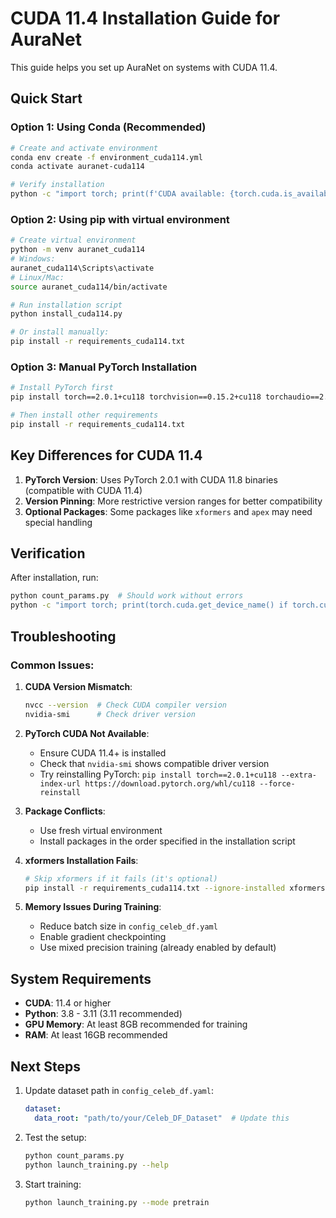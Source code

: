 # CUDA 11.4 Installation Guide for AuraNet

This guide helps you set up AuraNet on systems with CUDA 11.4.

## Quick Start

### Option 1: Using Conda (Recommended)
```bash
# Create and activate environment
conda env create -f environment_cuda114.yml
conda activate auranet-cuda114

# Verify installation
python -c "import torch; print(f'CUDA available: {torch.cuda.is_available()}')"
```

### Option 2: Using pip with virtual environment
```bash
# Create virtual environment
python -m venv auranet_cuda114
# Windows:
auranet_cuda114\Scripts\activate
# Linux/Mac:
source auranet_cuda114/bin/activate

# Run installation script
python install_cuda114.py

# Or install manually:
pip install -r requirements_cuda114.txt
```

### Option 3: Manual PyTorch Installation
```bash
# Install PyTorch first
pip install torch==2.0.1+cu118 torchvision==0.15.2+cu118 torchaudio==2.0.2+cu118 --extra-index-url https://download.pytorch.org/whl/cu118

# Then install other requirements
pip install -r requirements_cuda114.txt
```

## Key Differences for CUDA 11.4

1. **PyTorch Version**: Uses PyTorch 2.0.1 with CUDA 11.8 binaries (compatible with CUDA 11.4)
2. **Version Pinning**: More restrictive version ranges for better compatibility
3. **Optional Packages**: Some packages like `xformers` and `apex` may need special handling

## Verification

After installation, run:
```bash
python count_params.py  # Should work without errors
python -c "import torch; print(torch.cuda.get_device_name() if torch.cuda.is_available() else 'CUDA not available')"
```

## Troubleshooting

### Common Issues:

1. **CUDA Version Mismatch**:
   ```bash
   nvcc --version  # Check CUDA compiler version
   nvidia-smi      # Check driver version
   ```

2. **PyTorch CUDA Not Available**:
   - Ensure CUDA 11.4+ is installed
   - Check that `nvidia-smi` shows compatible driver version
   - Try reinstalling PyTorch: `pip install torch==2.0.1+cu118 --extra-index-url https://download.pytorch.org/whl/cu118 --force-reinstall`

3. **Package Conflicts**:
   - Use fresh virtual environment
   - Install packages in the order specified in the installation script

4. **xformers Installation Fails**:
   ```bash
   # Skip xformers if it fails (it's optional)
   pip install -r requirements_cuda114.txt --ignore-installed xformers
   ```

5. **Memory Issues During Training**:
   - Reduce batch size in `config_celeb_df.yaml`
   - Enable gradient checkpointing
   - Use mixed precision training (already enabled by default)

## System Requirements

- **CUDA**: 11.4 or higher
- **Python**: 3.8 - 3.11 (3.11 recommended)
- **GPU Memory**: At least 8GB recommended for training
- **RAM**: At least 16GB recommended

## Next Steps

1. Update dataset path in `config_celeb_df.yaml`:
   ```yaml
   dataset:
     data_root: "path/to/your/Celeb_DF_Dataset"  # Update this
   ```

2. Test the setup:
   ```bash
   python count_params.py
   python launch_training.py --help
   ```

3. Start training:
   ```bash
   python launch_training.py --mode pretrain
   ```
